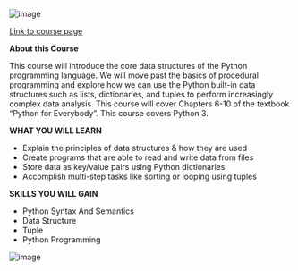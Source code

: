 ![image](https://user-images.githubusercontent.com/33997173/141054106-8bb158c9-6c60-44c3-940d-bab4102ca8d5.png)

[Link to course page](https://www.coursera.org/learn/python-data?specialization=python)

**About this Course**

This course will introduce the core data structures of the Python programming language. We will move past the basics of procedural programming and explore how we can use the Python built-in data structures such as lists, dictionaries, and tuples to perform increasingly complex data analysis. This course will cover Chapters 6-10 of the textbook “Python for Everybody”.  This course covers Python 3.

**WHAT YOU WILL LEARN**
* Explain the principles of data structures & how they are used
* Create programs that are able to read and write data from files
* Store data as key/value pairs using Python dictionaries
* Accomplish multi-step tasks like sorting or looping using tuples

**SKILLS YOU WILL GAIN**
* Python Syntax And Semantics
* Data Structure
* Tuple
* Python Programming

![image](https://user-images.githubusercontent.com/33997173/141054252-56676297-2f03-4d0f-b05b-c093d284f9bd.png)
